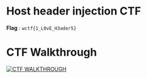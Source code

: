 # Host header injection CTF

**Flag** : `wctf{1_L0vE_H3ader5}`

# CTF Walkthrough

[![CTF WALKTHROUGH](https://img.youtube.com/vi/M84AFZVlzRg/0.jpg)](https://www.youtube.com/watch?v=M84AFZVlzRg)
